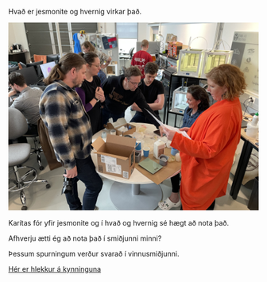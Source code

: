Hvað er jesmonite og hvernig virkar það. 

![Unnið með jesmonite](../Jesmonite.jpg)

Karítas fór yfir jesmonite og í hvað og hvernig sé hægt að nota það.

Afhverju ætti ég að nota það í smiðjunni minni?

Þessum spurningum verður svarað í vinnusmiðjunni. 

[Hér er hlekkur á kynninguna](https://github.com/Fab-Lab-Island/FLI_Boot_Camp_2024/blob/main/files/jesmonite/Jesmonite.pdf)
